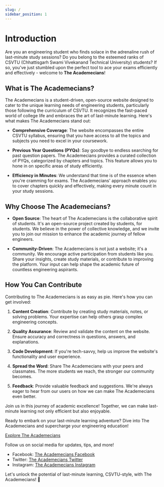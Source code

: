 ```yaml
---
slug: /
sidebar_position: 1
---
```


# Introduction


Are you an engineering student who finds solace in the adrenaline rush of last-minute study sessions? Do you belong to the esteemed ranks of CSVTU (Chhattisgarh Swami Vivekanand Technical University) students? If so, you've just stumbled upon the perfect tool to ace your exams efficiently and effectively - welcome to **The Academecians**!

<!-- ![The Academecians Logo](link_to_logo_image) -->

## What is The Academecians?



The Academecians is a student-driven, open-source website designed to cater to the unique learning needs of engineering students, particularly those following the curriculum of CSVTU. It recognizes the fast-paced world of college life and embraces the art of last-minute learning. Here's what makes The Academecians stand out:

- **Comprehensive Coverage**: The website encompasses the entire CSVTU syllabus, ensuring that you have access to all the topics and subjects you need to excel in your coursework.

- **Previous Year Questions (PYQs)**: Say goodbye to endless searching for past question papers. The Academecians provides a curated collection of PYQs, categorized by chapters and topics. This feature allows you to hone in on specific areas of study efficiently.

- **Efficiency in Minutes**: We understand that time is of the essence when you're cramming for exams. The Academecians' approach enables you to cover chapters quickly and effectively, making every minute count in your study sessions.

## Why Choose The Academecians?

- **Open Source**: The heart of The Academecians is the collaborative spirit of students. It's an open-source project created by students, for students. We believe in the power of collective knowledge, and we invite you to join our mission to enhance the academic journey of fellow engineers.

- **Community-Driven**: The Academecians is not just a website; it's a community. We encourage active participation from students like you. Share your insights, create study materials, or contribute to improving the platform. Your input can help shape the academic future of countless engineering aspirants.

## How You Can Contribute

Contributing to The Academecians is as easy as pie. Here's how you can get involved:

1. **Content Creation**: Contribute by creating study materials, notes, or solving problems. Your expertise can help others grasp complex engineering concepts.

2. **Quality Assurance**: Review and validate the content on the website. Ensure accuracy and correctness in questions, answers, and explanations.

3. **Code Development**: If you're tech-savvy, help us improve the website's functionality and user experience.

4. **Spread the Word**: Share The Academecians with your peers and classmates. The more students we reach, the stronger our community becomes.

5. **Feedback**: Provide valuable feedback and suggestions. We're always eager to hear from our users on how we can make The Academecians even better.

Join us in this journey of academic excellence! Together, we can make last-minute learning not only efficient but also enjoyable.

Ready to embark on your last-minute learning adventure? Dive into The Academecians and supercharge your engineering education!

[Explore The Academecians](link_to_website)

Follow us on social media for updates, tips, and more!

- Facebook: [The Academecians Facebook](link_to_facebook)
- Twitter: [The Academecians Twitter](link_to_twitter)
- Instagram: [The Academecians Instagram](link_to_instagram)

Let's unlock the potential of last-minute learning, CSVTU-style, with The Academecians! 🚀